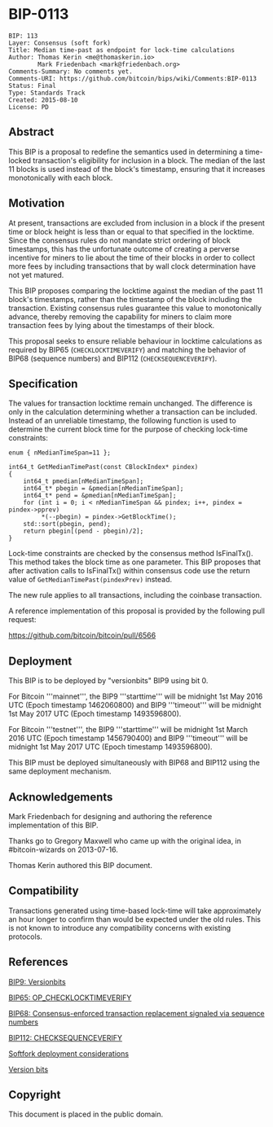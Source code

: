 # BIP-0113

    BIP: 113
    Layer: Consensus (soft fork)
    Title: Median time-past as endpoint for lock-time calculations
    Author: Thomas Kerin <me@thomaskerin.io>
            Mark Friedenbach <mark@friedenbach.org>
    Comments-Summary: No comments yet.
    Comments-URI: https://github.com/bitcoin/bips/wiki/Comments:BIP-0113
    Status: Final
    Type: Standards Track
    Created: 2015-08-10
    License: PD

## Abstract

This BIP is a proposal to redefine the semantics used in determining a time-locked transaction's eligibility for inclusion in a block.
The median of the last 11 blocks is used instead of the block's timestamp, ensuring that it increases monotonically with each block.

## Motivation

At present, transactions are excluded from inclusion in a block if the present time or block height is less than or equal to that specified in the locktime.
Since the consensus rules do not mandate strict ordering of block timestamps, this has the unfortunate outcome of creating a perverse incentive for miners to lie about the time of their blocks in order to collect more fees by including transactions that by wall clock determination have not yet matured.

This BIP proposes comparing the locktime against the median of the past 11 block's timestamps, rather than the timestamp of the block including the transaction.
Existing consensus rules guarantee this value to monotonically advance, thereby removing the capability for miners to claim more transaction fees by lying about the timestamps of their block.

This proposal seeks to ensure reliable behaviour in locktime calculations as required by BIP65 (`CHECKLOCKTIMEVERIFY`) and matching the behavior of BIP68 (sequence numbers) and BIP112 (`CHECKSEQUENCEVERIFY`).

## Specification

The values for transaction locktime remain unchanged.
The difference is only in the calculation determining whether a transaction can be included.
Instead of an unreliable timestamp, the following function is used to determine the current block time for the purpose of checking lock-time constraints:

    enum { nMedianTimeSpan=11 };
    
    int64_t GetMedianTimePast(const CBlockIndex* pindex)
    {
        int64_t pmedian[nMedianTimeSpan];
        int64_t* pbegin = &pmedian[nMedianTimeSpan];
        int64_t* pend = &pmedian[nMedianTimeSpan];
        for (int i = 0; i < nMedianTimeSpan && pindex; i++, pindex = pindex->pprev)
             *(--pbegin) = pindex->GetBlockTime();
        std::sort(pbegin, pend);
        return pbegin[(pend - pbegin)/2];
    }

Lock-time constraints are checked by the consensus method IsFinalTx().
This method takes the block time as one parameter.
This BIP proposes that after activation calls to IsFinalTx() within consensus code use the return value of `GetMedianTimePast(pindexPrev)` instead.

The new rule applies to all transactions, including the coinbase transaction.

A reference implementation of this proposal is provided by the following pull request:

https://github.com/bitcoin/bitcoin/pull/6566

## Deployment

This BIP is to be deployed by "versionbits" BIP9 using bit 0.

For Bitcoin '''mainnet''', the BIP9 '''starttime''' will be midnight 1st May 2016 UTC (Epoch timestamp 1462060800) and BIP9 '''timeout''' will be midnight 1st May 2017 UTC (Epoch timestamp 1493596800).

For Bitcoin '''testnet''', the BIP9 '''starttime''' will be midnight 1st March 2016 UTC (Epoch timestamp 1456790400) and BIP9 '''timeout''' will be midnight 1st May 2017 UTC (Epoch timestamp 1493596800).

This BIP must be deployed simultaneously with BIP68 and BIP112 using the same deployment mechanism.

## Acknowledgements

Mark Friedenbach for designing and authoring the reference implementation of this BIP.

Thanks go to Gregory Maxwell who came up with the original idea, in #bitcoin-wizards on 2013-07-16.

Thomas Kerin authored this BIP document.

## Compatibility

Transactions generated using time-based lock-time will take approximately an hour longer to confirm than would be expected under the old rules.
This is not known to introduce any compatibility concerns with existing protocols.

## References

[BIP9: Versionbits](/protocol/forks/bip-0009)

[BIP65: OP_CHECKLOCKTIMEVERIFY](/protocol/forks/bip-0065)

[BIP68: Consensus-enforced transaction replacement signaled via sequence numbers](/protocol/forks/bip-0068)

[BIP112: CHECKSEQUENCEVERIFY](/protocol/forks/bip-0112)

[Softfork deployment considerations](http://lists.linuxfoundation.org/pipermail/bitcoin-dev/2015-August/010396.html)

[Version bits](https://gist.github.com/sipa/bf69659f43e763540550)

## Copyright

This document is placed in the public domain.
